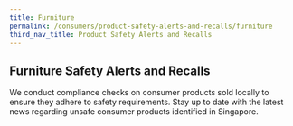 ```yaml
---
title: Furniture
permalink: /consumers/product-safety-alerts-and-recalls/furniture
third_nav_title: Product Safety Alerts and Recalls
---
```

## Furniture Safety Alerts and Recalls
We conduct compliance checks on consumer products sold locally to ensure they adhere to safety requirements. Stay up to date with the latest news regarding unsafe consumer products identified in Singapore.
